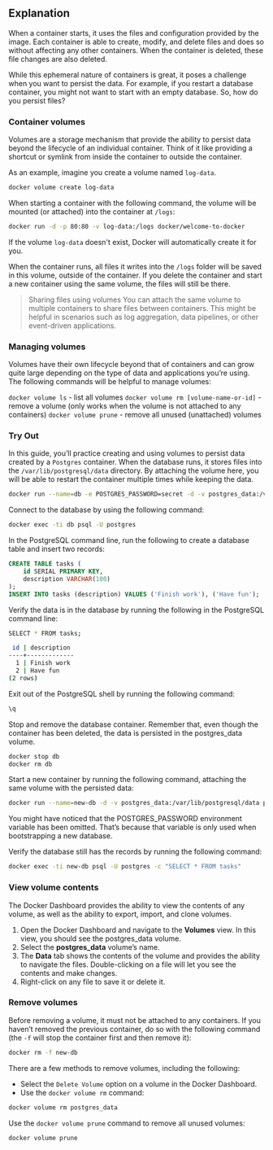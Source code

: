 ## Explanation
When a container starts, it uses the files and configuration provided by the image. Each container is able to create, modify, and delete files and does so without affecting any other containers. When the container is deleted, these file changes are also deleted.

While this ephemeral nature of containers is great, it poses a challenge when you want to persist the data. For example, if you restart a database container, you might not want to start with an empty database. So, how do you persist files?

### Container volumes
Volumes are a storage mechanism that provide the ability to persist data beyond the lifecycle of an individual container. Think of it like providing a shortcut or symlink from inside the container to outside the container.

As an example, imagine you create a volume named `log-data`.

```bash
docker volume create log-data
```

When starting a container with the following command, the volume will be mounted (or attached) into the container at `/logs`:
```bash
docker run -d -p 80:80 -v log-data:/logs docker/welcome-to-docker
```
If the volume `log-data` doesn't exist, Docker will automatically create it for you.

When the container runs, all files it writes into the `/logs` folder will be saved in this volume, outside of the container. If you delete the container and start a new container using the same volume, the files will still be there.

> Sharing files using volumes
You can attach the same volume to multiple containers to share files between containers. This might be helpful in scenarios such as log aggregation, data pipelines, or other event-driven applications.

### Managing volumes
Volumes have their own lifecycle beyond that of containers and can grow quite large depending on the type of data and applications you’re using. The following commands will be helpful to manage volumes:

`docker volume ls` - list all volumes
`docker volume rm [volume-name-or-id]` - remove a volume (only works when the volume is not attached to any containers)
`docker volume prune` - remove all unused (unattached) volumes


### Try Out
In this guide, you’ll practice creating and using volumes to persist data created by a `Postgres` container. When the database runs, it stores files into the `/var/lib/postgresql/data` directory. By attaching the volume here, you will be able to restart the container multiple times while keeping the data.

```bash
docker run --name=db -e POSTGRES_PASSWORD=secret -d -v postgres_data:/var/lib/postgresql/data postgres
```

Connect to the database by using the following command:
```bash
docker exec -ti db psql -U postgres
```

In the PostgreSQL command line, run the following to create a database table and insert two records:
```sql
CREATE TABLE tasks (
    id SERIAL PRIMARY KEY,
    description VARCHAR(100)
);
INSERT INTO tasks (description) VALUES ('Finish work'), ('Have fun');
```

Verify the data is in the database by running the following in the PostgreSQL command line:
```bash
SELECT * FROM tasks;

 id | description
----+-------------
  1 | Finish work
  2 | Have fun
(2 rows)
```

Exit out of the PostgreSQL shell by running the following command:
```bash
\q
```

Stop and remove the database container. Remember that, even though the container has been deleted, the data is persisted in the postgres_data volume.
```bash
docker stop db
docker rm db
```

Start a new container by running the following command, attaching the same volume with the persisted data:
```bash
docker run --name=new-db -d -v postgres_data:/var/lib/postgresql/data postgres 
```
You might have noticed that the POSTGRES_PASSWORD environment variable has been omitted. That’s because that variable is only used when bootstrapping a new database.

Verify the database still has the records by running the following command:
```bash
docker exec -ti new-db psql -U postgres -c "SELECT * FROM tasks"
```

### View volume contents
The Docker Dashboard provides the ability to view the contents of any volume, as well as the ability to export, import, and clone volumes.

1. Open the Docker Dashboard and navigate to the **Volumes** view. In this view, you should see the postgres_data volume.
2. Select the **postgres_data** volume’s name.
3. The **Data** tab shows the contents of the volume and provides the ability to navigate the files. Double-clicking on a file will let you see the contents and make changes.
4. Right-click on any file to save it or delete it.



### Remove volumes
Before removing a volume, it must not be attached to any containers. If you haven’t removed the previous container, do so with the following command (the `-f` will stop the container first and then remove it):
```bash
docker rm -f new-db
```

There are a few methods to remove volumes, including the following:
- Select the `Delete Volume` option on a volume in the Docker Dashboard.
- Use the `docker volume rm` command:

```bash
docker volume rm postgres_data
```

Use the `docker volume prune` command to remove all unused volumes:
```bash
docker volume prune
```

